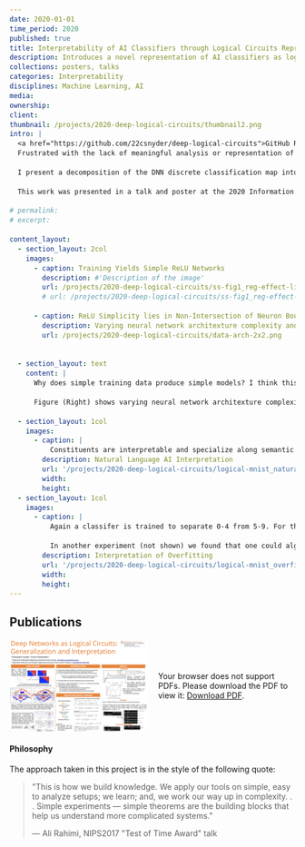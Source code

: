 ```yaml
---
date: 2020-01-01
time_period: 2020
published: true
title: Interpretability of AI Classifiers through Logical Circuits Representation
description: Introduces a novel representation of AI classifiers as logical circuits through a min-max ReLU layer representation to improve interpretability and explainability.
collections: posters, talks
categories: Interpretability 
disciplines: Machine Learning, AI
media:
ownership:
client:
thumbnail: /projects/2020-deep-logical-circuits/thumbnail2.png
intro: |
  <a href="https://github.com/22csnyder/deep-logical-circuits">GitHub Repo: deep-logical-circuits</a><br>
  Frustrated with the lack of meaningful analysis or representation of black-box deep learning models, I sought to unravel the larger black box in terms of smaller black boxes that are composed in an interpretable way. (This is the best one can hope for in general, as one would not expect AI models to always learn interpretable models).

  I present a decomposition of the DNN discrete classification map into logical (**AND**/**OR**) combinations of combinations of intermediate (**True**/**False**) classifiers of the input. This representation is exact. These terms I show are very useful for model debugging and establishing trust, making particularly transparent (1) what the network learned and indeed (2) whether the network learned. We present a hierarchical decomposition.

  This work was presented in a talk and poster at the 2020 Information Theory and Applications Workshop (ITA).

# permalink:
# excerpt:

content_layout:
  - section_layout: 2col
    images:
      - caption: Training Yields Simple ReLU Networks
        description: #'Description of the image'
        url: /projects/2020-deep-logical-circuits/ss-fig1_reg-effect-linsep-data_square.png
        # url: /projects/2020-deep-logical-circuits/ss-fig1_reg-effect-linsep-data.png

      - caption: ReLU Simplicity lies in Non-Intersection of Neuron Boundaries
        description: Varying neural network architexture complexity and "data complexity" of the pattern the network is trained to classify. Shown is each ReLU decision boundary of the trained network plotted (with cycling line-styles for subsequent layers) shows that the ReLU model is simple because the boundaries do not intersect. Rather they tend to become aligned on simple data--or perhaps, to the maximal extent possible given the data.
        url: /projects/2020-deep-logical-circuits/data-arch-2x2.png

        
  - section_layout: text
    content: |
      Why does simple training data produce simple models? I think this is a key question in deep learning. (Left) all 4 classifiers have the same training loss, but the nearly-linear model is chosen. First, I wanted to answer with my decomposition how one could even know from parameter values alone that a neural network model was in fact simple for higher dimensional inputs (i.e. without visualizing it!)

      Figure (Right) shows varying neural network architexture complexity and "data complexity" of the pattern the network is trained to classify. (left col) Simple data results in the same complexity of final classifier despite using more parameters. Shown is each ReLU decision boundary of the trained network plotted (with cycling line-styles for subsequent layers) shows that the ReLU model is simple because the boundaries do not intersect. Rather they tend to become aligned on simple data--or perhaps, to the maximal extent possible given the data.

  - section_layout: 1col
    images:
      - caption: |
          Constituents are interpretable and specialize along semantic boundaries. We trained neural network to classify 0-4 from 5-9. Applying our representation (thm2) to this simple MNIST classifier shows an 'AND' representation of several component ("smaller black box") models, each of which has a clear responsibility in identification of particular digits or digit variations ("curly twos").
        description: Natural Language AI Interpretation
        url: '/projects/2020-deep-logical-circuits/logical-mnist_natural-description.png'
        width: 
        height:
  - section_layout: 1col
    images:
      - caption: |
          Again a classifer is trained to separate 0-4 from 5-9. For this model, it performs poorly on the 4's (by chance). The decomposition shows allows one to assign blame to a component model because the overfitting is localized (!) This can be done by simply comparing class outputs of the component models on training vs test data. 

          In another experiment (not shown) we found that one could algebraically excize the overfitting component model from the classifier and substitute a purpose-built '4-detector' model in its place, improving the classifier's performance overall.
        description: Interpretation of Overfitting
        url: '/projects/2020-deep-logical-circuits/logical-mnist_overfit.png'
        width: 
        height:
---
```


## Publications
<!-- - [arXiv](https://arxiv.org/abs/2002.04424) -->
<!-- TODO Link to talk page  -->

 
<div style="display: flex; justify-content: space-between; align-items: center;">
    <div style="flex: 1; margin-right: 20px;">
        <a href="/files/projects/2020-deep-logical-circuits/DLC-Poster-ITA2020.pdf" target="_blank">
            <img src="/images/projects/2020-deep-logical-circuits/ita-poster-thumbnail.png" alt="ITA2020 Deep Logical Circuits Poster" style="width: 100%;">
        </a>
    </div>
    <div style="flex: 1;">
        <object data="/files/projects/2020-deep-logical-circuits/ITA2020%20DeepLogicalCircuits.pdf" type="application/pdf" style="width: 100%; height: 500px;">
            <p>Your browser does not support PDFs. Please download the PDF to view it: <a href="/files/projects/2020-deep-logical-circuits/ITA2020%20DeepLogicalCircuits.pdf">Download PDF</a>.</p>
        </object>
    </div>
</div>



#### Philosophy 
The approach taken in this project is in the style of the following quote:

> "This is how we build knowledge. We apply our tools on simple, easy to analyze setups; we learn; and, we work our way up in complexity. . . Simple experiments — simple theorems are the building blocks that help us understand more complicated systems."
> 
> — Ali Rahimi, NIPS2017 "Test of Time Award" talk